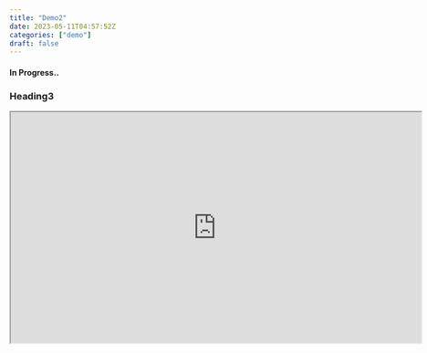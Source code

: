 ```yaml
---
title: "Demo2"
date: 2023-05-11T04:57:52Z
categories: ["demo"]
draft: false
---
```


#### **In Progress..**

### Heading3


<iframe width="720" height="405"
    src="https://www.youtube.com/embed/tgbNymZ7vqY">
</iframe>


